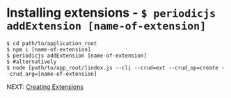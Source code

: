 # Installing extensions - `$ periodicjs addExtension [name-of-extension]` 

```console
$ cd path/to/application_root
$ npm i [name-of-extension]
$ periodicjs addExtension [name-of-extension]
$ #alternatively 
$ node [path/to/app_root/]index.js --cli --crud=ext --crud_op=create --crud_arg=[name-of-extension] 
```

NEXT: [ Creating Extensions ](https://github.com/typesettin/periodicjs/blob/master/doc/extensions/07-creating-your-own-extensions.md)